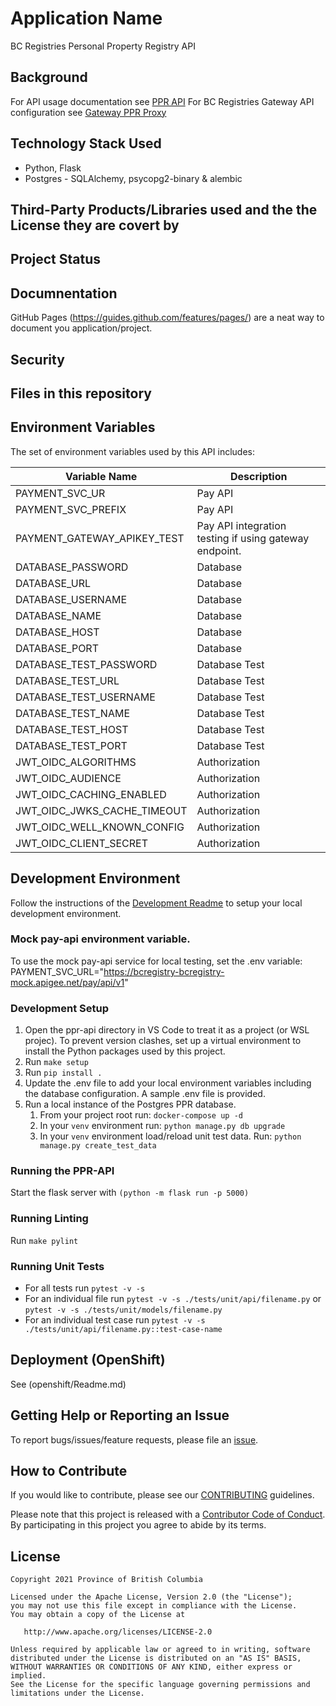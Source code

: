# Application Name

BC Registries Personal Property Registry API

## Background
For API usage documentation see [PPR API](https://yfthig-test.web.app/ppr-api) 
For BC Registries Gateway API configuration see [Gateway PPR Proxy](https://github.com/bcregistry/apigw/blob/master/proxy/README-ppr.md)

## Technology Stack Used
* Python, Flask
* Postgres -  SQLAlchemy, psycopg2-binary & alembic

## Third-Party Products/Libraries used and the the License they are covert by

## Project Status

## Documnentation

GitHub Pages (https://guides.github.com/features/pages/) are a neat way to document you application/project.

## Security


## Files in this repository

## Environment Variables
The set of environment variables used by this API includes:

| Variable Name | Description |
|---------------|-------------|
| PAYMENT_SVC_UR | Pay API |
| PAYMENT_SVC_PREFIX | Pay API |
| PAYMENT_GATEWAY_APIKEY_TEST | Pay API integration testing if using gateway endpoint.  |
| DATABASE_PASSWORD | Database  |
| DATABASE_URL | Database  |
| DATABASE_USERNAME | Database  |
| DATABASE_NAME | Database   |
| DATABASE_HOST | Database   |
| DATABASE_PORT | Database   |
| DATABASE_TEST_PASSWORD | Database Test |
| DATABASE_TEST_URL | Database Test |
| DATABASE_TEST_USERNAME | Database Test |
| DATABASE_TEST_NAME | Database Test |
| DATABASE_TEST_HOST | Database Test |
| DATABASE_TEST_PORT | Database Test |
| JWT_OIDC_ALGORITHMS | Authorization  |
| JWT_OIDC_AUDIENCE | Authorization  |
| JWT_OIDC_CACHING_ENABLED | Authorization  |
| JWT_OIDC_JWKS_CACHE_TIMEOUT | Authorization  |
| JWT_OIDC_WELL_KNOWN_CONFIG | Authorization  |
| JWT_OIDC_CLIENT_SECRET | Authorization  |

## Development Environment
Follow the instructions of the [Development Readme](https://github.com/bcgov/entity/blob/master/docs/development.md)
to setup your local development environment.

### Mock pay-api environment variable.
To use the mock pay-api service for local testing, set the .env variable:
   PAYMENT_SVC_URL="https://bcregistry-bcregistry-mock.apigee.net/pay/api/v1"

### Development Setup
1. Open the ppr-api directory in VS Code to treat it as a project (or WSL projec). To prevent version clashes, set up a virtual environment to install the Python packages used by this project.
1. Run `make setup`
1. Run `pip install .`
1. Update the .env file to add your local environment variables including the database configuration. A sample .env file is provided.
1. Run a local instance of the Postgres PPR database.
    1. From your project root run: `docker-compose up -d`
    1. In your `venv` environment run: `python manage.py db upgrade`
    1. In your `venv` environment load/reload unit test data. Run: `python manage.py create_test_data`


### Running the PPR-API
Start the flask server with `(python -m flask run -p 5000)`

### Running Linting
Run `make pylint`

### Running Unit Tests
- For all tests run `pytest -v -s` 
- For an individual file run `pytest -v -s ./tests/unit/api/filename.py` or `pytest -v -s ./tests/unit/models/filename.py`
- For an individual test case run `pytest -v -s ./tests/unit/api/filename.py::test-case-name`
  
## Deployment (OpenShift)

See (openshift/Readme.md)

## Getting Help or Reporting an Issue

To report bugs/issues/feature requests, please file an [issue](../../issues).

## How to Contribute

If you would like to contribute, please see our [CONTRIBUTING](./CONTRIBUTING.md) guidelines.

Please note that this project is released with a [Contributor Code of Conduct](./CODE_OF_CONDUCT.md).
By participating in this project you agree to abide by its terms.

## License

    Copyright 2021 Province of British Columbia

    Licensed under the Apache License, Version 2.0 (the "License");
    you may not use this file except in compliance with the License.
    You may obtain a copy of the License at

       http://www.apache.org/licenses/LICENSE-2.0

    Unless required by applicable law or agreed to in writing, software
    distributed under the License is distributed on an "AS IS" BASIS,
    WITHOUT WARRANTIES OR CONDITIONS OF ANY KIND, either express or implied.
    See the License for the specific language governing permissions and
    limitations under the License.

